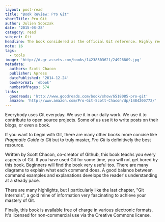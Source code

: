 ```yaml
---
layout: post-read
title: "Book Review: Pro Git"
shortTitle: Pro Git
author: Julien Sobczak
date: '2015-08-28'
category: read
subject: Git
headline: The book considered as the official Git reference. Highly recommended.
note: 16
tags:
  - tools
image: 'http://d.gr-assets.com/books/1423850362l/24926809.jpg'
metadata:
  authors: Scott Chacon
  publisher: Apress
  datePublished: '2014-12-24'
  bookFormat: 'ebook'
  numberOfPages: 574
links:
  goodreads: 'http://www.goodreads.com/book/show/6518085-pro-git'
  amazon: 'http://www.amazon.com/Pro-Git-Scott-Chacon/dp/1484200772/'
---
```


Everybody uses Git everyday. We use it in our daily work. We use it to contribute to open source projects. Some of us use it to write posts on their blogs, or even a book.

If you want to begin with Git, there are many other books more concise like *Pragmatic Guide to Git* but to truly master, *Pro Git* is definitively the best resource.

Written by Scott Chacon, co-creator of Github, this book teachs you every aspects of Git. If you have used Git for some time, you will not get bored by this book. Beginners will find the book very useful too. There are many diagrams to explain what each command does. A good balance between command examples and explanations develops the reader's understanding at a steady pace.

There are many highlights, but I particularly like the last chapter, "Git Internals", a gold mine of information very fascinating to achieve your mastery of Git.

Finally, this book is available free of charge in various electronic formats. It's licensed for non-commercial use via the Creative Commons license.
